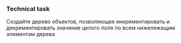### Technical task
Создайте дерево объектов, позволяющее инкрементировать и декрементировать значение целого поля по всем нижележащим элементам дерева